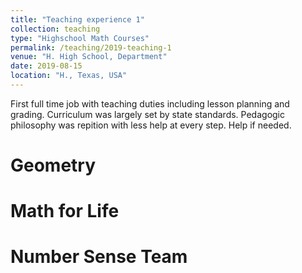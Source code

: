 ```yaml
---
title: "Teaching experience 1"
collection: teaching
type: "Highschool Math Courses"
permalink: /teaching/2019-teaching-1
venue: "H. High School, Department"
date: 2019-08-15
location: "H., Texas, USA"
---
```


First full time job with teaching duties including lesson planning and grading.
Curriculum was largely set by state standards.
Pedagogic philosophy was repition with less help at every step. Help if needed.

Geometry
======

Math for Life
======

Number Sense Team
======
